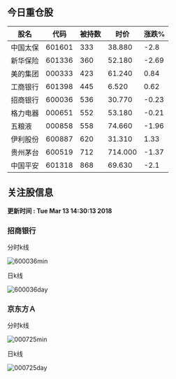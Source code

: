 
## 今日重仓股 

|股名|代码|被持数|时价|涨跌%|
|---|---|---|---|---|
|中国太保|601601|333|38.880|-2.8|
|新华保险|601336|360|52.180|-2.69|
|美的集团|000333|423|61.240|0.84|
|工商银行|601398|445|6.520|0.62|
|招商银行|600036|536|30.770|-0.23|
|格力电器|000651|552|53.180|-0.21|
|五粮液|000858|558|74.660|-1.96|
|伊利股份|600887|620|31.310|1.33|
|贵州茅台|600519|712|714.000|-1.37|
|中国平安|601318|868|69.630|-2.1|

## 关注股信息
**更新时间 : Tue Mar 13 14:30:13 2018**
### 招商银行 
分时k线

![600036min](http://image.sinajs.cn/newchart/min/n/sh600036.gif)

日k线

![600036day](http://image.sinajs.cn/newchart/daily/n/sh600036.gif)

### 京东方Ａ 
分时k线

![000725min](http://image.sinajs.cn/newchart/min/n/sz000725.gif)

日k线

![000725day](http://image.sinajs.cn/newchart/daily/n/sz000725.gif)
